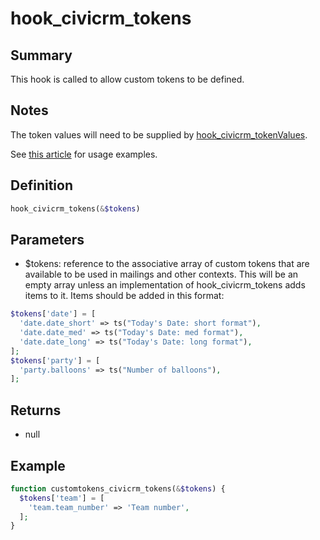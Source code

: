 # hook_civicrm_tokens

## Summary

This hook is called to allow custom tokens to be defined.

## Notes

The token values
will need to be supplied by
[hook_civicrm_tokenValues](/hooks/hook_civicrm_tokenValues.md).

See [this article](https://civicrm.org/blog/colemanw/create-your-own-tokens-for-fun-and-profit)
for usage examples.

## Definition

```php
hook_civicrm_tokens(&$tokens)
```

## Parameters

- $tokens: reference to the associative array of custom tokens that
  are available to be used in mailings and other contexts. This will
  be an empty array unless an implementation of hook_civicrm_tokens
  adds items to it. Items should be added in this format:

```php
$tokens['date'] = [
  'date.date_short' => ts("Today's Date: short format"),
  'date.date_med' => ts("Today's Date: med format"),
  'date.date_long' => ts("Today's Date: long format"),
];
$tokens['party'] = [
  'party.balloons' => ts("Number of balloons"),
];
```

## Returns

- null

## Example

```php
function customtokens_civicrm_tokens(&$tokens) {
  $tokens['team'] = [
    'team.team_number' => 'Team number',
  ];
}
```
